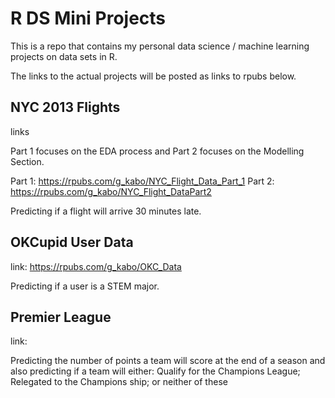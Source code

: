 # R DS Mini Projects

This is a repo that contains my personal data science / machine learning projects on data sets in R.

The links to the actual projects will be posted as links to rpubs below.

## NYC 2013 Flights

links 

Part 1 focuses on the EDA process and Part 2 focuses on the Modelling Section.

Part 1: https://rpubs.com/g_kabo/NYC_Flight_Data_Part_1
Part 2: https://rpubs.com/g_kabo/NYC_Flight_DataPart2

Predicting if a flight will arrive 30 minutes late.

## OKCupid User Data

link: https://rpubs.com/g_kabo/OKC_Data

Predicting if a user is a STEM major.

## Premier League 

link:

Predicting the number of points a team will score at the end of a season and also predicting if a team will either: Qualify for the Champions League;  Relegated to the Champions ship; or neither of these
